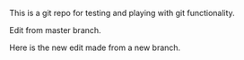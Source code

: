 This is a git repo for testing and playing with git functionality.

Edit from master branch.

Here is the new edit made from a new branch.
